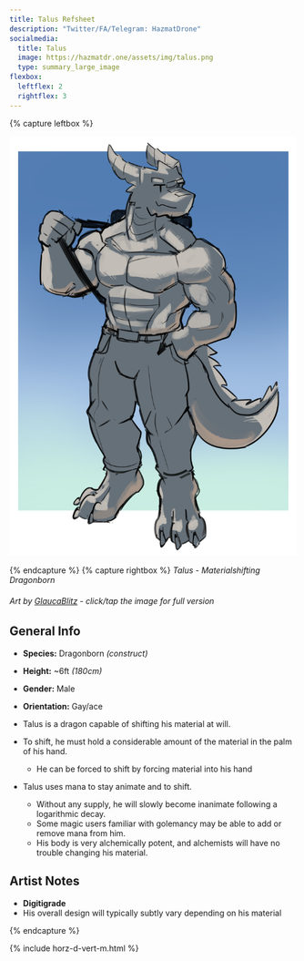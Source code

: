 ```yaml
---
title: Talus Refsheet
description: "Twitter/FA/Telegram: HazmatDrone"
socialmedia:
  title: Talus
  image: https://hazmatdr.one/assets/img/talus.png
  type: summary_large_image
flexbox:
  leftflex: 2
  rightflex: 3
---
```


{% capture leftbox %}

[![Refsheet Image](/assets/img/talus.png)](/assets/img/talus.png)

{% endcapture %}
{% capture rightbox %}
*Talus - Materialshifting Dragonborn*

###### Art by [GlaucaBlitz](https://www.furaffinity.net/user/GlaucaBlitz) - <span class="desktop-only">click</span><span class="raw-only">/</span><span class="mobile-only">tap</span> the image for full version
## General Info

- **Species:** Dragonborn *(construct)*
- **Height:** ~6ft *(180cm)*
- **Gender:** Male
- **Orientation:** Gay/ace

- Talus is a dragon capable of shifting his material at will.
- To shift, he must hold a considerable amount of the material in the palm of his hand.
	- He can be forced to shift by forcing material into his hand
- Talus uses mana to stay animate and to shift.
	- Without any supply, he will slowly become inanimate following a logarithmic decay.
	- Some magic users familiar with golemancy may be able to add or remove mana from him.
	- His body is very alchemically potent, and alchemists will have no trouble changing his material.

## Artist Notes
- **Digitigrade**
- His overall design will typically subtly vary depending on his material

{% endcapture %}

<!-- Turns capture groups into a flex box. Must come after capture groups. -->
{% include horz-d-vert-m.html %}
